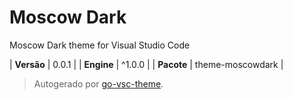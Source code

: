 # Moscow Dark

Moscow Dark theme for Visual Studio Code

| **Versão** | 0.0.1 |
| **Engine** | ^1.0.0 |
| **Pacote** | theme-moscowdark |

> Autogerado por [go-vsc-theme](https://github.com/natalbu/go-vsc-theme).

